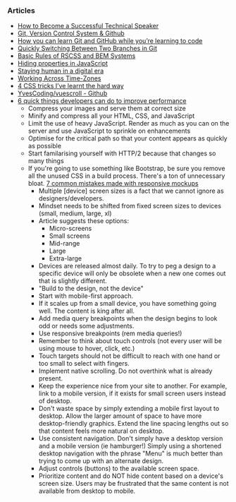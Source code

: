 ### Articles
- [How to Become a Successful Technical Speaker](https://hackernoon.com/how-to-become-a-successful-technical-speaker-4685fe1be335)
- [Git, Version Control System & Github](https://codeburst.io/git-version-control-system-github-54f4c2755372)
- [How you can learn Git and GitHub while you’re learning to code](https://medium.freecodecamp.org/how-you-can-learn-git-and-github-while-youre-learning-to-code-7a592ea287ba)
- [Quickly Switching Between Two Branches in Git](https://dev.to/claireparker/quickly-switching-between-two-branches-in-git-37k0)
- [Basic Rules of RSCSS and BEM Systems](https://hackernoon.com/basic-rules-of-rscss-and-bem-systems-a7a5fda0348d)
- [Hiding properties in JavaScript](https://itnext.io/hidden-properties-in-javascript-73b52def1589)
- [Staying human in a digital era](https://dev.to/acoh3n/staying-human-in-a-digital-era-33do)
- [Working Across Time-Zones](https://dev.to/tmr232/working-across-time-zones-4843)
- [4 CSS tricks I’ve learnt the hard way](https://itnext.io/4-css-tricks-ive-learnt-the-hard-way-aab1e7e8ff44)
- [YvesCoding/vuescroll - Github](https://github.com/YvesCoding/vuescroll)
- [6 quick things developers can do to improve performance](https://www.creativebloq.com/web-design/6-quick-things-developers-can-do-improve-performance-111517884)
  - Compress your images and serve them at correct size
  - Minify and compress all your HTML, CSS, and JavaScript
  - Limit the use of heavy JavaScript. Render as much as you can on the server and use JavaScript to sprinkle on enhancements
  - Optimise for the critical path so that your content appears as quickly as possible
  - Start familarising yourself with HTTP/2 because that changes so many things
  - If you're going to use something like Bootstrap, be sure you remove all the unused CSS in a build process. There's a ton of unnecessary bloat.
  [7 common mistakes made with responsive mockups](https://www.creativebloq.com/web-design/common-mistakes-responsive-mockups-111517922)
    - Multiple [device] screen sizes is a fact that we cannot ignore as designers/developers.
    - Mindset needs to be shifted from fixed screen sizes to devices (small, medium, large, xl)
    - Article suggests these options:
      - Micro-screens
      - Small screens
      - Mid-range
      - Large
      - Extra-large
    - Devices are released almost daily. To try to peg a design to a specific device will only be obsolete when a new one comes out that is slightly different.
    - "Build to the design, not the device"
    - Start with mobile-first approach.
    - If it scales up from a small device, you have something going well. The content is king after all.
    - Add media query breakpoints when the design begins to look odd or needs some adjustments.
    - Use responsive breakpoints (rem media queries!)
    - Remember to think about touch controls (not every user will be using mouse to hover, click, etc.)
    - Touch targets should not be difficult to reach with one hand or too small to select with fingers.
    - Implement native scrolling. Do not overthink what is already present.
    - Keep the experience nice from your site to another. For example, link to a mobile version, if it exists for small screen users instead of desktop.
    - Don't waste space by simply extending a mobile first layout to desktop. Allow the larger amount of space to have more desktop-friendly graphics. Extend the line spacing lengths out so that content feels more natural on desktop.
    - Use consistent navigation. Don't simply have a desktop version and a mobile version (ie hamburger!) Simply using a shortened desktop navigation with the phrase "Menu" is much better than trying to come up with an alternate design.
    - Adjust controls (buttons) to the available screen space.
    - Prioritize content and do NOT hide content based on a device's screen size. Users may be frustrated that the same content is not available from desktop to mobile.